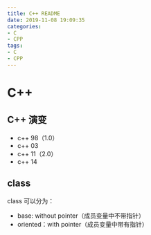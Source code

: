 ```yaml
---
title: C++ README
date: 2019-11-08 19:09:35
categories:
- C
- CPP
tags:
- C
- CPP
---
```


# C++

## C++ 演变

- c++ 98（1.0）
- c++ 03
- c++ 11（2.0）
- c++ 14

## class

class 可以分为：
- base: without pointer（成员变量中不带指针）
- oriented：with pointer（成员变量中带有指针）
